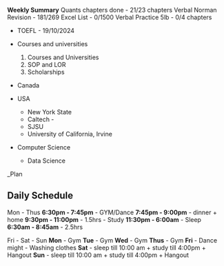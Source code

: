 
**Weekly Summary**
Quants chapters done - 21/23 chapters
Verbal Norman Revision - 181/269
Excel List - 0/1500
Verbal Practice 5lb - 0/4 chapters 

- TOEFL - 19/10/2024
- Courses and universities
	1. Courses and Universities
	2. SOP and LOR
	3. Scholarships

- Canada
- USA
	- New York State
	- Caltech - 
	- SJSU
	- University of California, Irvine
- Computer Science 
	- Data Science 

_Plan
## Daily Schedule 

Mon - Thus
**6:30pm - 7:45pm** - GYM/Dance
**7:45pm - 9:00pm** - dinner + home
**9:30pm - 11:00pm** - 1.5hrs - Study
**11:30pm - 6:00am** - Sleep
**6:30am - 8:45am** - 2.5hrs 

Fri - Sat - Sun
**Mon** - Gym
**Tue** - Gym
**Wed** - Gym
**Thus** - Gym
**Fri** - Dance might - Washing clothes
**Sat** - sleep till 10:00 am + study till 4:00pm + Hangout
**Sun** - sleep till 10:00 am + study till 4:00pm + Hangout 